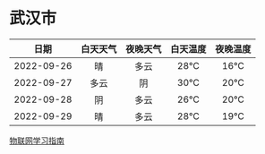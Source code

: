 # 武汉市
|日期|白天天气|夜晚天气|白天温度|夜晚温度|
|:--:|:--:|:--:|:--:|:--:|
|2022-09-26|晴|多云|28℃|16℃|
|2022-09-27|多云|阴|30℃|20℃|
|2022-09-28|阴|多云|26℃|20℃|
|2022-09-29|晴|多云|28℃|19℃|
 
[物联网学习指南](http://doc.lziqi.top/IoT)

